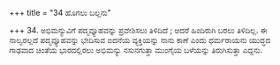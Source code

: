 +++
title = "34 ಹೊಗಲು ಬಲ್ಲನು"

+++
34. ಅಭಿಮನ್ಯುವಿಗೆ ಪದ್ಮವ್ಯೂಹವನ್ನು ಪ್ರವೇಶಿಸಲು  ತಿಳಿದಿದೆ ; ಆದರೆ ಹಿಂದಿರುಗಿ ಬರಲು ತಿಳಿದಿಲ್ಲ. ಈ ನಾಲ್ವರಲ್ಲದೆ ಪದ್ಮವ್ಯೂಹವನ್ನು ಭೇದಿಸುವ ಐದನೆಯ ವ್ಯಕ್ತಿಯನ್ನು ನಾನು ಕಾಣೆ ಎಂದು ಧರ್ಮರಾಯನು ಯುದ್ಧದ ಗಾಢವಾದ ಚಿಂತೆಯ ಭಾರದಲ್ಲಿರಲು ಅಭಿಮನ್ಯು ನಸುನಗುತ್ತಾ ಮುಂಗೈಯ ಬಳೆಯನ್ನು ತಿರುಗಿಸುತ್ತಾ  ಎದ್ದನು.